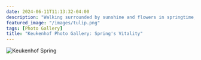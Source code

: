```yaml
---
date: 2024-06-11T11:13:32-04:00
description: "Walking surrounded by sunshine and flowers in springtime, there is no better moment than this."
featured_image: "/images/tulip.png"
tags: [Photo Gallery]
title: "Keukenhof Photo Gallery: Spring's Vitality"
---
```


![Keukenhof Spring](/images/DSCF3841.JPG)
